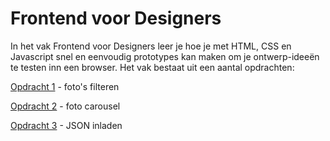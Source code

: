 # Frontend voor Designers

In het vak Frontend voor Designers leer je hoe je met HTML, CSS en Javascript snel en eenvoudig prototypes kan maken om je ontwerp-ideeën te testen inn een browser. Het vak bestaat uit een aantal opdrachten:

[Opdracht 1](https://tomwesterhof.github.io/Frontend-voor-Designers/Opdracht%201) - foto's filteren

[Opdracht 2](https://tomwesterhof.github.io/Frontend-voor-Designers/Opdracht%202) - foto carousel

[Opdracht 3](https://tomwesterhof.github.io/Frontend-voor-Designers/Opdracht%203) - JSON inladen
